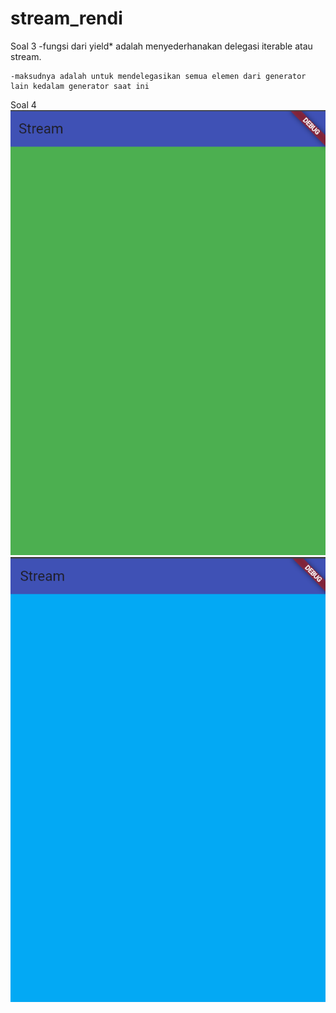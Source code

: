 # stream_rendi

Soal 3
    -fungsi dari yield* adalah menyederhanakan delegasi iterable atau stream.

    -maksudnya adalah untuk mendelegasikan semua elemen dari generator lain kedalam generator saat ini

Soal 4
    ![](assets/img/1.png)
    ![](assets/img/2.png)